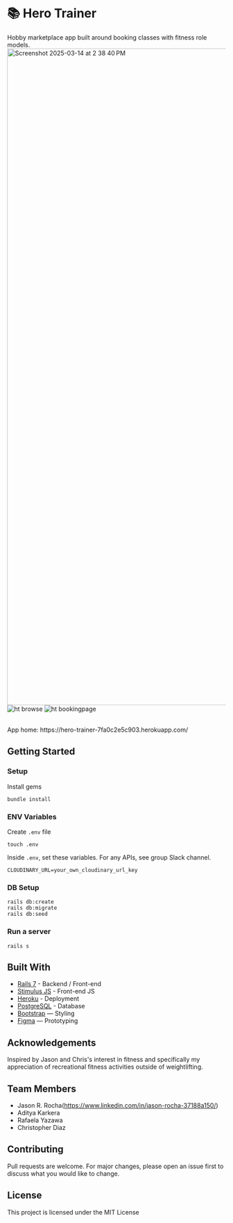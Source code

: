 # 📚 Hero Trainer

Hobby marketplace app built around booking classes with fitness role models.
<img width="1512" alt="Screenshot 2025-03-14 at 2 38 40 PM" src="https://github.com/user-attachments/assets/0f48a4bd-44f2-4eef-a0c3-c2fa1fc8c116" />
![ht browse](https://github.com/user-attachments/assets/42df8ff9-5797-48d9-9307-feeab112e889)
![ht bookingpage](https://github.com/user-attachments/assets/99727eb0-14be-4061-8288-d88adcdd8d74)

<br>
App home: https://hero-trainer-7fa0c2e5c903.herokuapp.com/
   

## Getting Started
### Setup

Install gems
```
bundle install
```

### ENV Variables
Create `.env` file
```
touch .env
```
Inside `.env`, set these variables. For any APIs, see group Slack channel.
```
CLOUDINARY_URL=your_own_cloudinary_url_key
```

### DB Setup
```
rails db:create
rails db:migrate
rails db:seed
```

### Run a server
```
rails s
```

## Built With
- [Rails 7](https://guides.rubyonrails.org/) - Backend / Front-end
- [Stimulus JS](https://stimulus.hotwired.dev/) - Front-end JS
- [Heroku](https://heroku.com/) - Deployment
- [PostgreSQL](https://www.postgresql.org/) - Database
- [Bootstrap](https://getbootstrap.com/) — Styling
- [Figma](https://www.figma.com) — Prototyping

## Acknowledgements
Inspired by Jason and Chris's interest in fitness and specifically my appreciation of recreational fitness activities outside of weightlifting.

## Team Members
- Jason R. Rocha(https://www.linkedin.com/in/jason-rocha-37188a150/)
- Aditya Karkera
- Rafaela Yazawa
- Christopher Diaz

## Contributing
Pull requests are welcome. For major changes, please open an issue first to discuss what you would like to change.

## License
This project is licensed under the MIT License
